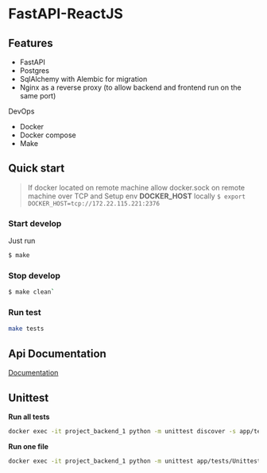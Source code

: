 # FastAPI-ReactJS

## Features

* FastAPI
* Postgres
* SqlAlchemy with Alembic for migration
* Nginx as a reverse proxy (to allow backend and frontend run on the same port)

DevOps
* Docker
* Docker compose
* Make

## Quick start

> If docker located on remote machine allow docker.sock on remote machine
> over TCP and 
> Setup env **DOCKER_HOST** locally
> `$ export DOCKER_HOST=tcp://172.22.115.221:2376`

### Start develop
Just run
```sh
$ make
```

### Stop develop
```sh
$ make clean` 
```

### Run test
```sh
make tests
```


## Api Documentation

[Documentation](http://localhost:8502/api/docs#)

## Unittest

**Run all tests**

```sh
docker exec -it project_backend_1 python -m unittest discover -s app/tests/Unittest -v
```
**Run one file**

```sh
docker exec -it project_backend_1 python -m unittest app/tests/Unittest/testUserLogout.py -v
```
